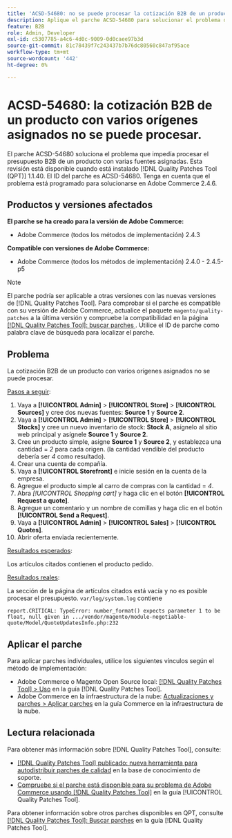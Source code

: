 ```yaml
---
title: 'ACSD-54680: no se puede procesar la cotización B2B de un producto con varias fuentes asignadas'
description: Aplique el parche ACSD-54680 para solucionar el problema de Adobe Commerce en el que no se puede procesar la cotización B2B de un producto con varios orígenes asignados.
feature: B2B
role: Admin, Developer
exl-id: c5307785-a4c6-4d0c-9009-0d0caee97b3d
source-git-commit: 81c78439f7c243437b7b76dc80560c847af95ace
workflow-type: tm+mt
source-wordcount: '442'
ht-degree: 0%

---
```


# ACSD-54680: la cotización B2B de un producto con varios orígenes asignados no se puede procesar.

El parche ACSD-54680 soluciona el problema que impedía procesar el presupuesto B2B de un producto con varias fuentes asignadas. Esta revisión está disponible cuando está instalado [!DNL Quality Patches Tool (QPT)] 1.1.40. El ID del parche es ACSD-54680. Tenga en cuenta que el problema está programado para solucionarse en Adobe Commerce 2.4.6.

## Productos y versiones afectados

**El parche se ha creado para la versión de Adobe Commerce:**

* Adobe Commerce (todos los métodos de implementación) 2.4.3

**Compatible con versiones de Adobe Commerce:**

* Adobe Commerce (todos los métodos de implementación) 2.4.0 - 2.4.5-p5

>[!NOTE]
>
>El parche podría ser aplicable a otras versiones con las nuevas versiones de [!DNL Quality Patches Tool]. Para comprobar si el parche es compatible con su versión de Adobe Commerce, actualice el paquete `magento/quality-patches` a la última versión y compruebe la compatibilidad en la página [[!DNL Quality Patches Tool]: buscar parches ](https://experienceleague.adobe.com/tools/commerce-quality-patches/index.html?lang=es). Utilice el ID de parche como palabra clave de búsqueda para localizar el parche.

## Problema

La cotización B2B de un producto con varios orígenes asignados no se puede procesar.

<u>Pasos a seguir</u>:

1. Vaya a **[!UICONTROL Admin]** > **[!UICONTROL Store]** > **[!UICONTROL Sources]** y cree dos nuevas fuentes: **Source 1** y **Source 2**.
1. Vaya a **[!UICONTROL Admin]** > **[!UICONTROL Store]** > **[!UICONTROL Stocks]** y cree un nuevo inventario de stock: **Stock A**, asígnelo al sitio web principal y asígnele **Source 1** y **Source 2**.
1. Cree un producto simple, asigne **Source 1** y **Source 2**, y establezca una cantidad = *2* para cada origen. (la cantidad vendible del producto debería ser *4* como resultado).
1. Crear una cuenta de compañía.
1. Vaya a **[!UICONTROL Storefront]** e inicie sesión en la cuenta de la empresa.
1. Agregue el producto simple al carro de compras con la cantidad = *4*.
1. Abra *[!UICONTROL Shopping cart]* y haga clic en el botón **[!UICONTROL Request a quote]**.
1. Agregue un comentario y un nombre de comillas y haga clic en el botón **[!UICONTROL Send a Request]**.
1. Vaya a **[!UICONTROL Admin]** > **[!UICONTROL Sales]** > **[!UICONTROL Quotes]**.
1. Abrir oferta enviada recientemente.

<u>Resultados esperados</u>:

Los artículos citados contienen el producto pedido.

<u>Resultados reales</u>:

La sección de la página de artículos citados está vacía y no es posible procesar el presupuesto.
`var/log/system.log` contiene

```
report.CRITICAL: TypeError: number_format() expects parameter 1 to be float, null given in .../vendor/magento/module-negotiable-quote/Model/QuoteUpdatesInfo.php:232
```

## Aplicar el parche

Para aplicar parches individuales, utilice los siguientes vínculos según el método de implementación:

* Adobe Commerce o Magento Open Source local: [[!DNL Quality Patches Tool] > Uso](/help/tools/quality-patches-tool/usage.md) en la guía [!DNL Quality Patches Tool].
* Adobe Commerce en la infraestructura de la nube: [Actualizaciones y parches > Aplicar parches](https://experienceleague.adobe.com/docs/commerce-cloud-service/user-guide/develop/upgrade/apply-patches.html?lang=es) en la guía Commerce en la infraestructura de la nube.

## Lectura relacionada

Para obtener más información sobre [!DNL Quality Patches Tool], consulte:

* [[!DNL Quality Patches Tool] publicado: nueva herramienta para autodistribuir parches de calidad](https://experienceleague.adobe.com/es/docs/commerce-knowledge-base/kb/announcements/commerce-announcements/magento-quality-patches-released-new-tool-to-self-serve-quality-patches) en la base de conocimiento de soporte.
* [Compruebe si el parche está disponible para su problema de Adobe Commerce usando [!DNL Quality Patches Tool]](/help/tools/quality-patches-tool/patches-available-in-qpt/check-patch-for-magento-issue-with-magento-quality-patches.md) en la guía [!UICONTROL Quality Patches Tool].


Para obtener información sobre otros parches disponibles en QPT, consulte [[!DNL Quality Patches Tool]: Buscar parches](https://experienceleague.adobe.com/tools/commerce-quality-patches/index.html?lang=es) en la guía [!DNL Quality Patches Tool].
